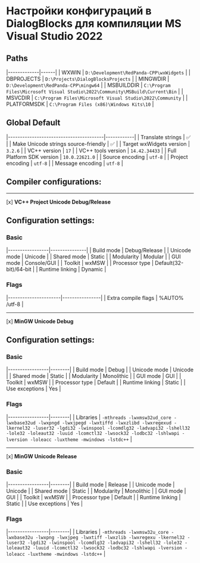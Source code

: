 ﻿# Настройки конфигураций в DialogBlocks для компиляции MS Visual Studio 2022

## Paths

|-------------|------|
| WXWIN       | `D:\Development\RedPanda-CPP\wxWidgets` |
| DBPROJECTS  | `D:\Projects\DialogBlocksProjects` |
| MINGWDIR    | `D:\Development\RedPanda-CPP\mingw64` |
| MSBUILDDIR  | `C:\Program Files\Microsoft Visual Studio\2022\Community\MSBuild\Current\Bin` |
| MSVCDIR     | `C:\Program Files\Microsoft Visual Studio\2022\Community` |
| PLATFORMSDK | `C:\Program Files (x86)\Windows Kits\10` |

## Global Default

|----------------------------------------|------------|
| Translate strings                      | ✅         |
| Make Unicode strings source-friendly   | ✅         |
| Target wxWidgets version               | `3.2.6`    |
| VC++ version                           | `17`       |
| VC++ tools version                     | `14.42.34433` |
| Full Platform SDK version              | `10.0.22621.0` |
| Source encoding                        | `utf-8`    |
| Project encoding                       | `utf-8`    |
| Message encoding                       | `utf-8`    |


## Compiler configurations:

---

[x] **VC++ Project Unicode Debug/Release**

## Configuration settings:

### Basic

|-----------------|---------------|
| Build mode      | Debug/Release |
| Unicode mode    | Unicode       |
| Shared mode     | Static        |
| Modularity      | Modular       |
| GUI mode        | Console/GUI   |
| Toolkit         | wxMSW         |
| Processor type  | Default(32-bit)/64-bit        |
| Runtime linking | Dynamic       |

### Flags

|----------------------|----------------|
|  Extra compile flags | %AUTO% /utf-8  |

---

[x] **MinGW Unicode Debug**

## Configuration settings:

### Basic

|-----------------|--------|
| Build mode      | Debug  |
| Unicode mode    | Unicode |
| Shared mode     | Static  |
| Modularity      | Monolithic |
| GUI mode        | GUI |
| Toolkit         | wxMSW |
| Processor type  | Default |
| Runtime linking | Static |
| Use exceptions  | Yes |

### Flags

|-----------------|--------|
| Libraries       | `-mthreads -lwxmsw32ud_core -lwxbase32ud -lwxpngd -lwxjpegd -lwxtiffd -lwxzlibd -lwxregexud -lkernel32 -luser32 -lgdi32 -lwinspool -lcomdlg32 -ladvapi32 -lshell32 -lole32 -loleaut32 -luuid -lcomctl32 -lwsock32 -lodbc32 -lshlwapi -lversion -loleacc -luxtheme -mwindows -lstdc++` |

---

[x] **MinGW Unicode Release**

### Basic

|-----------------|--------|
| Build mode      | Release |
| Unicode mode    | Unicode |
| Shared mode     | Static  |
| Modularity      | Monolithic |
| GUI mode        | GUI |
| Toolkit         | wxMSW |
| Processor type  | Default |
| Runtime linking | Static |
| Use exceptions  | Yes |

### Flags

|-----------------|--------|
| Libraries       | `-mthreads -lwxmsw32u_core -lwxbase32u -lwxpng -lwxjpeg -lwxtiff -lwxzlib -lwxregexu -lkernel32 -luser32 -lgdi32 -lwinspool -lcomdlg32 -ladvapi32 -lshell32 -lole32 -loleaut32 -luuid -lcomctl32 -lwsock32 -lodbc32 -lshlwapi -lversion -loleacc -luxtheme -mwindows -lstdc++` |

